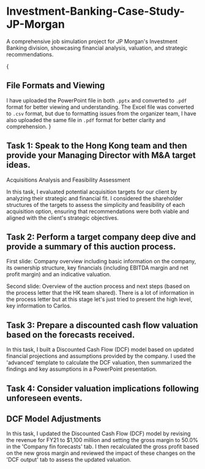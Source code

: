 # Investment-Banking-Case-Study-JP-Morgan
A comprehensive job simulation project for JP Morgan's Investment Banking division, showcasing financial analysis, valuation, and strategic recommendations.

{
## File Formats and Viewing

I have uploaded the PowerPoint file in both `.pptx` and converted to `.pdf` format for better viewing and understanding. The Excel file was converted to `.csv` format, but due to formatting issues from the organizer team, I have also uploaded the same file in `.pdf` format for better clarity and comprehension.
}

## Task 1: Speak to the Hong Kong team and then provide your Managing Director with M&A target ideas.

Acquisitions Analysis and Feasibility Assessment

In this task, I evaluated potential acquisition targets for our client by analyzing their strategic and financial fit. I considered the shareholder structures of the targets to assess the simplicity and feasibility of each acquisition option, ensuring that recommendations were both viable and aligned with the client's strategic objectives.

## Task 2: Perform a target company deep dive and provide a summary of this auction process.

First slide: Company overview including basic information on the company, its ownership structure, key financials (including EBITDA margin and net profit margin) and an indicative valuation. 

Second slide: Overview of the auction process and next steps (based on the process letter that the HK team shared). There is a lot of information in the process letter but at this stage let's just tried to present the high level, key information to Carlos.

## Task 3: Prepare a discounted cash flow valuation based on the forecasts received.

In this task, I built a Discounted Cash Flow (DCF) model based on updated financial projections and assumptions provided by the company. I used the 'advanced' template to calculate the DCF valuation, then summarized the findings and key assumptions in a PowerPoint presentation.

## Task 4: Consider valuation implications following unforeseen events.

## DCF Model Adjustments

In this task, I updated the Discounted Cash Flow (DCF) model by revising the revenue for FY21 to $1,100 million and setting the gross margin to 50.0% in the 'Company fin forecasts' tab. I then recalculated the gross profit based on the new gross margin and reviewed the impact of these changes on the 'DCF output' tab to assess the updated valuation.





